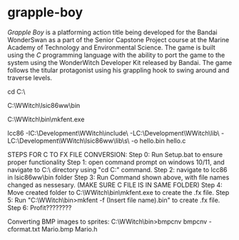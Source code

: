 # grapple-boy
_Grapple Boy_ is a platforming action title being developed for the Bandai WonderSwan as a part of the Senior Capstone Project course at the Marine Academy of Technology and Environmental Science. The game is built using the _C_ programming language with the ability to port the game to the system using the WonderWitch Developer Kit released by Bandai. The game follows the titular protagonist using his grappling hook to swing around and traverse levels.




cd C:\

C:\WWitch\lsic86ww\bin

C:\WWitch\bin\mkfent.exe

lcc86 -IC:\Development\WWitch\include\ -LC:\Development\WWitch\lib\ -LC:\Development\WWitch\lsic86ww\lib\s\ -o hello.bin hello.c

STEPS FOR C TO FX FILE CONVERSION:
Step 0: Run Setup.bat to ensure proper functionality
Step 1: open command prompt on windows 10/11, and navigate to C:\ directory using "cd C:\" command.
Step 2: navigate to lcc86 in lsic86ww\bin folder
Step 3: Run Command shown above, with file names changed as nessesary. (MAKE SURE C FILE IS IN SAME FOLDER)
Step 4: Move created folder to C:\WWitch\bin\mkfent.exe to create the .fx file.
Step 5: Run "C:\WWitch\bin>mkfent -f (Insert file name).bin" to create .fx file.
Step 6: Profit????????

Converting BMP images to sprites:
C:\WWitch\bin>bmpcnv
bmpcnv -cformat.txt Mario.bmp Mario.h
